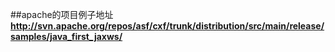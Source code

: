 ##apache的项目例子地址
**http://svn.apache.org/repos/asf/cxf/trunk/distribution/src/main/release/samples/java_first_jaxws/**


